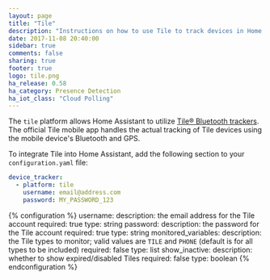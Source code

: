 ```yaml
---
layout: page
title: "Tile"
description: "Instructions on how to use Tile to track devices in Home Assistant."
date: 2017-11-08 20:40:00
sidebar: true
comments: false
sharing: true
footer: true
logo: tile.png
ha_release: 0.58
ha_category: Presence Detection
ha_iot_class: "Cloud Polling"
---
```


The `tile` platform allows Home Assistant to utilize [Tile® Bluetooth trackers](https://www.thetileapp.com).
The official Tile mobile app handles the actual tracking of Tile devices using
the mobile device's Bluetooth and GPS.

To integrate Tile into Home Assistant, add the following section to your
`configuration.yaml` file:

```yaml
device_tracker:
  - platform: tile
    username: email@address.com
    password: MY_PASSWORD_123
```

{% configuration %}
  username:
    description: the email address for the Tile account
    required: true
    type: string
  password:
    description: the password for the Tile account
    required: true
    type: string
  monitored_variables:
    description: the Tile types to monitor; valid values are `TILE` and `PHONE` (default is for all types to be included)
    required: false
    type: list
  show_inactive:
    description: whether to show expired/disabled Tiles
    required: false
    type: boolean
{% endconfiguration %}
